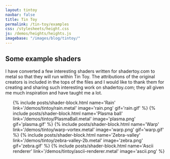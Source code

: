 ```yaml
---
layout: tintoy
navbar: false
title: Tin Toy
permalink: /tin-toy/examples
css: /stylesheets/height.css
js: /demos/heights/heights.js
imagebase: "/images/blog/tintoy/"
---
```



## Some example shaders
I have converted a few interesting shaders written for shadertoy.com to metal so that they will run within Tin Toy. The attributions of the original creators is included in the tops of the files and I would like to thank them for creating and sharing such interesting work on shadertoy.com; they all given me much inspiration and have taught me a lot.


<ul class="shader-block">

{% include posts/shader-block.html name='Rain' link='/demos/tintoy/rain.metal' image='rain.png' gif='rain.gif' %}
{% include posts/shader-block.html name='Plasma ball' link='/demos/tintoy/PlasmaBall.metal' image='plasma.png' gif='plasma.gif' %}
{% include posts/shader-block.html name='Warp' link='/demos/tintoy/warp-vortex.metal' image='warp.png' gif='warp.gif' %}
{% include posts/shader-block.html name='Zebra-valley' link='/demos/tintoy/zebra-valley-2b.metal' image='zebra.png' gif='zebra.gif' %}
{% include posts/shader-block.html name='Ascii renderer' link='/demos/tintoy/ascii-renderer.metal' image='ascii.png' %}


</ul>